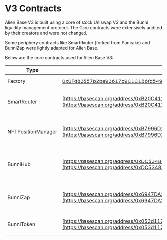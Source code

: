 # V3 Contracts

Alien Base V3 is built using a core of stock Uniswap V3 and the Bunni liquidity management protocol. The Core contracts were extensively audited by their creators and were not changed.

Some periphery contracts like SmartRouter (forked from Pancake) and BunniZap were lightly adapted for Alien Base.

Below are the core contracts used for Alien Base V3:

| Type               | Address                                                                                                                                                      | Description                                    |
| ------------------ | ------------------------------------------------------------------------------------------------------------------------------------------------------------ | ---------------------------------------------- |
| Factory            | [0x0Fd83557b2be93617c9C1C1B6fd549401C74558C](https://basescan.org/address/0x0Fd83557b2be93617c9C1C1B6fd549401C74558C)                                        | Uniswap V3 Factory                             |
| SmartRouter        | [https://basescan.org/address/0xB20C411FC84FBB27e78608C24d0056D974ea9411#code](https://basescan.org/address/0xB20C411FC84FBB27e78608C24d0056D974ea9411#code) | Combined V2, Stable and V3 router              |
| NFTPositionManager | [https://basescan.org/address/0xB7996D1ECD07fB227e8DcA8CD5214bDfb04534E5](https://basescan.org/address/0xB7996D1ECD07fB227e8DcA8CD5214bDfb04534E5)           | Position manager contract for raw V3 positions |
| BunniHub           | [https://basescan.org/address/0xDC53487e2a6eF468260Bc938F645f84caaccAC6F](https://basescan.org/address/0xDC53487e2a6eF468260Bc938F645f84caaccAC6F)           | Position manager for preset farmable ranges    |
| BunniZap           | [https://basescan.org/address/0x6947DA282E447a2e9d65ff00aAf80efB5116D75d](https://basescan.org/address/0x6947DA282E447a2e9d65ff00aAf80efB5116D75d)           | Bunni helper contract for WETH and more        |
| BunniToken         | [https://basescan.org/address/0x053d11735f501199ec64a125498f29ed453d27a4](https://basescan.org/address/0x053d11735f501199ec64a125498f29ed453d27a4#code)      | Sample Bunni LP token                          |
